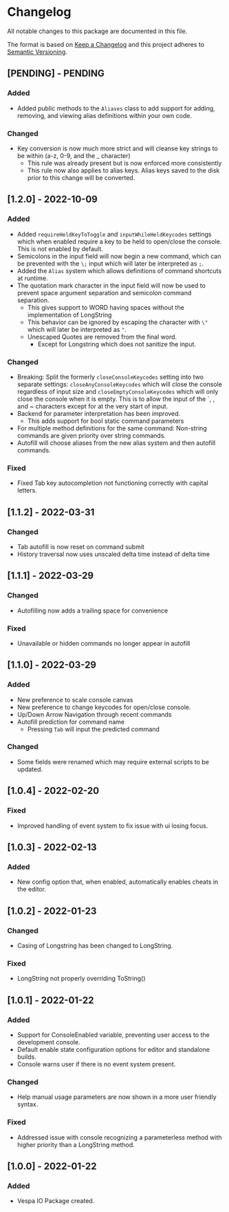 # Changelog
All notable changes to this package are documented in this file.

The format is based on [Keep a Changelog](http://keepachangelog.com/en/1.0.0/) and this project adheres to [Semantic Versioning](http://semver.org/spec/v2.0.0.html).

## [PENDING] - PENDING

### Added
- Added public methods to the `Aliases` class to add support for adding, removing, and viewing alias definitions within your own code.

### Changed
- Key conversion is now much more strict and will cleanse key strings to be within (a-z, 0-9, and the _ character)
	- This rule was already present but is now enforced more consistently
    - This rule now also applies to alias keys. Alias keys saved to the disk prior to this change will be converted.

## [1.2.0] - 2022-10-09

### Added
- Added `requireHeldKeyToToggle` and `inputWhileHeldKeycodes` settings which when enabled require a key to be held to open/close the console. This is not enabled by default.
- Semicolons in the input field will now begin a new command, which can be prevented with the `\;` input which will later be interpreted as `;`.
- Added the `Alias` system which allows definitions of command shortcuts at runtime.
- The quotation mark character in the input field will now be used to prevent space argument separation and semicolon command separation.
	- This gives support to WORD having spaces without the implementation of LongString
	- This behavior can be ignored by escaping the character with `\"` which will later be interpreted as `"`.
	- Unescaped Quotes are removed from the final word.
		- Except for Longstring which does not sanitize the input.

### Changed
- Breaking: Split the formerly `closeConsoleKeycodes` setting into two separate settings: `closeAnyConsoleKeycodes` which will close the console regardless of input size and `closeEmptyConsoleKeycodes` which will only close the console when it is empty. This is to allow the input of the `, \, and ~ characters except for at the very start of input.
- Backend for parameter interpretation has been improved.
	- This adds support for bool static command parameters
- For multiple method definitions for the same command: Non-string commands are given priority over string commands.
- Autofill will choose aliases from the new alias system and then autofill commands.

### Fixed
- Fixed Tab key autocompletion not functioning correctly with capital letters.

## [1.1.2] - 2022-03-31

### Changed
- Tab autofill is now reset on command submit
- History traversal now uses unscaled delta time instead of delta time

## [1.1.1] - 2022-03-29

### Changed
- Autofilling now adds a trailing space for convenience

### Fixed
- Unavailable or hidden commands no longer appear in autofill

## [1.1.0] - 2022-03-29

### Added
- New preference to scale console canvas
- New preference to change keycodes for open/close console.
- Up/Down Arrow Navigation through recent commands
- Autofill prediction for command name 
	- Pressing `Tab` will input the predicted command

### Changed
- Some fields were renamed which may require external scripts to be updated.

## [1.0.4] - 2022-02-20

### Fixed
- Improved handling of event system to fix issue with ui losing focus.

## [1.0.3] - 2022-02-13

### Added
- New config option that, when enabled, automatically enables cheats in the editor. 

## [1.0.2] - 2022-01-23

### Changed
- Casing of Longstring has been changed to LongString.

### Fixed
- LongString not properly overriding ToString()

## [1.0.1] - 2022-01-22

### Added
- Support for ConsoleEnabled variable, preventing user access to the development console.
- Default enable state configuration options for editor and standalone builds.
- Console warns user if there is no event system present.

### Changed
- Help manual usage parameters are now shown in a more user friendly syntax.

### Fixed
- Addressed issue with console recognizing a parameterless method with higher priority than a LongString method.

## [1.0.0] - 2022-01-22

### Added
- Vespa IO Package created.